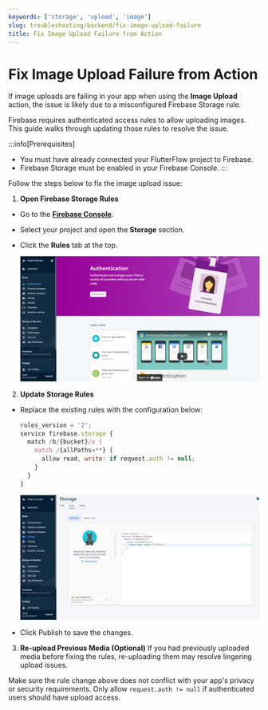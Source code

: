 ```yaml
---
keywords: ['storage', 'upload', 'image']
slug: troubleshooting/backend/fix-image-upload-failure
title: Fix Image Upload Failure from Action
---
```


# Fix Image Upload Failure from Action

If image uploads are failing in your app when using the **Image Upload** action, the issue is likely due to a misconfigured Firebase Storage rule.

Firebase requires authenticated access rules to allow uploading images. This guide walks through updating those rules to resolve the issue.

:::info[Prerequisites]
- You must have already connected your FlutterFlow project to Firebase.
- Firebase Storage must be enabled in your Firebase Console.
:::

Follow the steps below to fix the image upload issue:

1. **Open Firebase Storage Rules**

  - Go to the **[Firebase Console](https://console.firebase.google.com)**.
  - Select your project and open the **Storage** section.
  - Click the **Rules** tab at the top.

    ![](../assets/20250430121520677214.gif)

2. **Update Storage Rules**

  - Replace the existing rules with the configuration below:

    ```js
    rules_version = '2';
    service firebase.storage {
      match /b/{bucket}/o {
        match /{allPaths=**} {
          allow read, write: if request.auth != null;
        }
      }
    }
    ```

    ![](../assets/20250430121520979751.gif)

  - Click Publish to save the changes.

3. **Re-upload Previous Media (Optional)**
  If you had previously uploaded media before fixing the rules, re-uploading them may resolve lingering upload issues.

  Make sure the rule change above does not conflict with your app's privacy or security requirements. Only allow `request.auth != null` if authenticated users should have upload access.